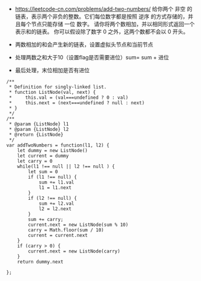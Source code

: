 - https://leetcode-cn.com/problems/add-two-numbers/
给你两个 非空 的链表，表示两个非负的整数。它们每位数字都是按照 逆序 的方式存储的，并且每个节点只能存储 一位 数字。
请你将两个数相加，并以相同形式返回一个表示和的链表。
你可以假设除了数字 0 之外，这两个数都不会以 0 开头。

- 两数相加的和会产生新的链表，设置虚拟头节点和当前节点
- 处理两数之和大于10（设置flag是否需要进位）sum= sum + 进位
- 最后处理，末位相加是否有进位

```
/**
 * Definition for singly-linked list.
 * function ListNode(val, next) {
 *     this.val = (val===undefined ? 0 : val)
 *     this.next = (next===undefined ? null : next)
 * }
 */
/**
 * @param {ListNode} l1
 * @param {ListNode} l2
 * @return {ListNode}
 */
var addTwoNumbers = function(l1, l2) {
    let dummy = new ListNode()
    let current = dummy
    let carry = 0
    while(l1 !== null || l2 !== null ) {
        let sum = 0
        if (l1 !== null) {
            sum += l1.val
            l1 = l1.next
        }
        if (l2 !== null) {
            sum += l2.val
            l2 = l2.next
        }
        sum += carry;
        current.next = new ListNode(sum % 10)
        carry = Math.floor(sum / 10)
        current = current.next 
    }
    if (carry > 0) {
        current.next = new ListNode(carry)
    }
    return dummy.next

};

```
